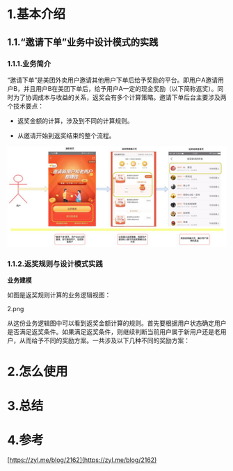 # 1.基本介绍

## 1.1.**“邀请下单”业务中设计模式的实践**

### 1.1.1.**业务简介**

“邀请下单”是美团外卖用户邀请其他用户下单后给予奖励的平台。即用户A邀请用户B，并且用户B在美团下单后，给予用户A一定的现金奖励（以下简称返奖）。同时为了协调成本与收益的关系，返奖会有多个计算策略。邀请下单后台主要涉及两个技术要点：

* 返奖金额的计算，涉及到不同的计算规则。

* 从邀请开始到返奖结束的整个流程。

![img](/static/image/1.jpg)

### 1.1.2.返奖规则与设计模式实践

**业务建模**

如图是返奖规则计算的业务逻辑视图：

2.png

从这份业务逻辑图中可以看到返奖金额计算的规则。首先要根据用户状态确定用户是否满足返奖条件。如果满足返奖条件，则继续判断当前用户属于新用户还是老用户，从而给予不同的奖励方案。一共涉及以下几种不同的奖励方案：

# 2.怎么使用

# 3.总结

# 4.参考

[https://zyl.me/blog/2162](https://zyl.me/blog/2162)

